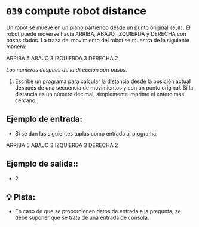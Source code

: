 # `039` compute robot distance 
 
Un robot se mueve en un plano partiendo desde un punto original `(0,0)`. El robot puede moverse hacia ARRIBA, ABAJO, IZQUIERDA y DERECHA con pasos dados. La traza del movimiento del robot se muestra de la siguiente manera:

ARRIBA 5
ABAJO 3
IZQUIERDA 3
DERECHA 2

*Los números después de la dirección son pasos.*

1. Escribe un programa para calcular la distancia desde la posición actual después de una secuencia de movimientos y con un punto original. Si la distancia es un  número decimal, simplemente imprime el entero más cercano.

## Ejemplo de entrada:

+ Si se dan las siguientes tuplas como entrada al programa:

ARRIBA 5
ABAJO 3
IZQUIERDA 3
DERECHA 2

## Ejemplo de salida::

+ 2

## 💡 Pista:

+ En caso de que se proporcionen datos de entrada a la pregunta, se debe suponer que se trata de una entrada de consola.